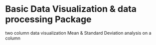 # Basic Data Visualization & data processing Package
two column data visualization
Mean & Standard Deviation analysis on a column